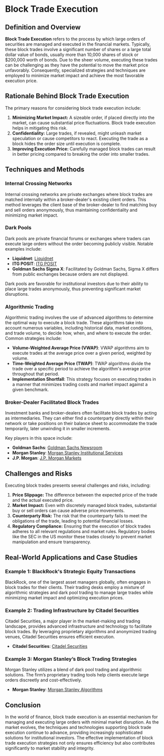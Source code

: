 # Block Trade Execution

## Definition and Overview

**Block Trade Execution** refers to the process by which large orders of securities are managed and executed in the financial markets. Typically, these block trades involve a significant number of shares or a large total dollar value of bonds, usually more than 10,000 shares of stock or $200,000 worth of bonds. Due to the sheer volume, executing these trades can be challenging as they have the potential to move the market price unfavorably. Consequently, specialized strategies and techniques are employed to minimize market impact and achieve the most favorable execution price.

## Rationale Behind Block Trade Execution

The primary reasons for considering block trade execution include:

1. **Minimizing Market Impact:** A sizeable order, if placed directly into the market, can cause substantial price fluctuations. Block trade execution helps in mitigating this risk.
2. **Confidentiality:** Large trades, if revealed, might unleash market speculation or cause competitors to react. Executing the trade as a block hides the order size until execution is complete.
3. **Improving Execution Price:** Carefully managed block trades can result in better pricing compared to breaking the order into smaller trades.

## Techniques and Methods

### Internal Crossing Networks

Internal crossing networks are private exchanges where block trades are matched internally within a broker-dealer's existing client orders. This method leverages the client base of the broker-dealer to find matching buy and sell orders anonymously, thus maintaining confidentiality and minimizing market impact.

### Dark Pools

Dark pools are private financial forums or exchanges where traders can execute large orders without the order becoming publicly visible. Notable examples include:

- **Liquidnet**: [Liquidnet](https://www.liquidnet.com)
- **ITG POSIT**: [ITG POSIT](https://www.itg.com/platforms/posit/)
- **Goldman Sachs Sigma X**: Facilitated by Goldman Sachs, Sigma X differs from public exchanges because orders are not displayed.

Dark pools are favorable for institutional investors due to their ability to place large trades anonymously, thus preventing significant market disruptions.

### Algorithmic Trading

Algorithmic trading involves the use of advanced algorithms to determine the optimal way to execute a block trade. These algorithms take into account numerous variables, including historical data, market conditions, and trade volume, to decide how, when, and where to execute the order. Common strategies include:

- **Volume-Weighted Average Price (VWAP)**: VWAP algorithms aim to execute trades at the average price over a given period, weighted by volume.
- **Time-Weighted Average Price (TWAP)**: TWAP algorithms divide the trade over a specific period to achieve the algorithm's average price throughout that period.
- **Implementation Shortfall**: This strategy focuses on executing trades in a manner that minimizes trading costs and market impact against a given benchmark.

### Broker-Dealer Facilitated Block Trades

Investment banks and broker-dealers often facilitate block trades by acting as intermediaries. They can either find a counterparty directly within their network or take positions on their balance sheet to accommodate the trade temporarily, later unwinding it in smaller increments.

Key players in this space include:

- **Goldman Sachs**: [Goldman Sachs Newsroom](https://www.goldmansachs.com/what-we-do)
- **Morgan Stanley**: [Morgan Stanley Institutional Services](https://www.morganstanley.com)
- **J.P. Morgan**: [J.P. Morgan Markets](https://www.jpmorgan.com)

## Challenges and Risks

Executing block trades presents several challenges and risks, including:

1. **Price Slippage:** The difference between the expected price of the trade and the actual executed price.
2. **Market Impact:** Even with discretely managed block trades, substantial buy or sell orders can cause adverse price movements.
3. **Counterparty Risk:** The risk that the counterparty fails to meet the obligations of the trade, leading to potential financial losses.
4. **Regulatory Compliance:** Ensuring that the execution of block trades adheres to all relevant regulations and market rules. Regulatory bodies like the SEC in the US monitor these trades closely to prevent market manipulation and ensure transparency.

## Real-World Applications and Case Studies

### Example 1: BlackRock's Strategic Equity Transactions

BlackRock, one of the largest asset managers globally, often engages in block trades for their clients. Their trading desks employ a mixture of algorithmic strategies and dark pool trading to manage large trades while minimizing market impact and optimizing execution prices.

### Example 2: Trading Infrastructure by Citadel Securities

Citadel Securities, a major player in the market-making and trading landscape, provides advanced infrastructure and technology to facilitate block trades. By leveraging proprietary algorithms and anonymized trading venues, Citadel Securities ensures efficient execution.

- **Citadel Securities**: [Citadel Securities](https://www.citadelsecurities.com)

### Example 3: Morgan Stanley’s Block Trading Strategies

Morgan Stanley utilizes a blend of dark pool trading and algorithmic solutions. The firm’s proprietary trading tools help clients execute large orders discreetly and cost-effectively.

- **Morgan Stanley**: [Morgan Stanley Algorithms](https://www.morganstanley.com/institutional-sales/algorithms)

## Conclusion

In the world of finance, block trade execution is an essential mechanism for managing and executing large orders with minimal market disruption. As the market evolves, the techniques and technologies supporting block trade execution continue to advance, providing increasingly sophisticated solutions for institutional investors. The effective implementation of block trade execution strategies not only ensures efficiency but also contributes significantly to market stability and integrity.
